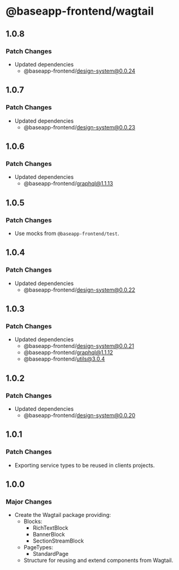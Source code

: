 # @baseapp-frontend/wagtail

## 1.0.8

### Patch Changes

- Updated dependencies
  - @baseapp-frontend/design-system@0.0.24

## 1.0.7

### Patch Changes

- Updated dependencies
  - @baseapp-frontend/design-system@0.0.23

## 1.0.6

### Patch Changes

- Updated dependencies
  - @baseapp-frontend/graphql@1.1.13

## 1.0.5

### Patch Changes

- Use mocks from `@baseapp-frontend/test`.

## 1.0.4

### Patch Changes

- Updated dependencies
  - @baseapp-frontend/design-system@0.0.22

## 1.0.3

### Patch Changes

- Updated dependencies
  - @baseapp-frontend/design-system@0.0.21
  - @baseapp-frontend/graphql@1.1.12
  - @baseapp-frontend/utils@3.0.4

## 1.0.2

### Patch Changes

- Updated dependencies
  - @baseapp-frontend/design-system@0.0.20

## 1.0.1

### Patch Changes

- Exporting service types to be reused in clients projects.

## 1.0.0

### Major Changes

- Create the Wagtail package providing:
  - Blocks:
    - RichTextBlock
    - BannerBlock
    - SectionStreamBlock
  - PageTypes:
    - StandardPage
  - Structure for reusing and extend components from Wagtail.
